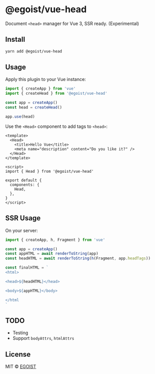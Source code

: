 # @egoist/vue-head

Document `<head>` manager for Vue 3, SSR ready. (Experimental)

## Install

```bash
yarn add @egoist/vue-head
```

## Usage

Apply this plugin to your Vue instance:

```js
import { createApp } from 'vue'
import { createHead } from '@egoist/vue-head'

const app = createApp()
const head = createHead()

app.use(head)
```

Use the `<Head>` component to add tags to `<head>`:

```vue
<template>
  <Head>
    <title>Hello Vue</title>
    <meta name="description" content="Do you like it?" />
  </Head>
</template>

<script>
import { Head } from '@egoist/vue-head'

export default {
  components: {
    Head,
  },
}
</script>
```

## SSR Usage

On your server:

```js
import { createApp, h, Fragment } from 'vue'

const app = createApp()
const appHTML = await renderToString(app)
const headHTML = await renderToString(h(Fragment, app.headTags))

const finalHTML = `
<html>

<head>${headHTML}</head>

<body>${appHTML}</body>

</html
`
```

## TODO

- Testing
- Support `bodyAttrs`, `htmlAttrs`

## License

MIT &copy; [EGOIST](https://github.com/egoist/vue-head)
